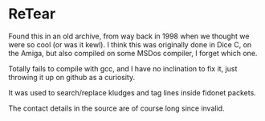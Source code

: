 ReTear
======

Found this in an old archive, from way back in 1998 when we thought we were so cool (or was it kewl).
I think this was originally done in Dice C, on the Amiga, but also compiled on some MSDos compiler, I
forget which one.

Totally fails to compile with gcc, and I have no inclination to fix it, just throwing it up on github as
a curiosity.

It was used to search/replace kludges and tag lines inside fidonet packets.

The contact details in the source are of course long since invalid.

